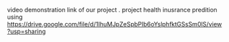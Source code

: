 video demonstration link of our project .
project health inusrance predition using 
https://drive.google.com/file/d/1IhuMJpZeSpbPIb6oYslphfktGSsSm0lS/view?usp=sharing

